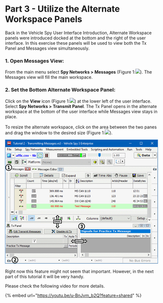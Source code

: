 # Part 3 - Utilize the Alternate Workspace Panels

Back in the Vehicle Spy User Interface Introduction, Alternate Workspace panels were introduced docked at the bottom and the right of the user interface. In this exercise these panels will be used to view both the Tx Panel and Messages view simultaneously.

### 1. Open Messages View:

From the main menu select **Spy Networks > Messages** (Figure 1:![](https://cdn.intrepidcs.net/support/VehicleSpy/assets/smOne.gif)). The Messages view will fill the main workspace.

### 2. Set the Bottom Alternate Workspace Panel:

Click on the **View** icon (Figure 1:![](https://cdn.intrepidcs.net/support/VehicleSpy/assets/smTwo.gif)) at the lower left of the user interface. Select **Spy Networks > Transmit Panel**. The Tx Panel opens in the alternate workspace at the bottom of the user interface while Messages view stays in place.\
\
To resize the alternate workspace, click on the area between the two panes and drag the window to the desired size (Figure 1:![](https://cdn.intrepidcs.net/support/VehicleSpy/assets/smThree.gif)).

![Figure 1: Selecting and resizing the bottom Alternate Workspace panel.](../../.gitbook/assets/spyexample2.3.gif)

Right now this feature might not seem that important. However, in the next part of this tutorial it will be very handy.

Please check the following video for more details.

{% embed url="https://youtu.be/u-BnJvm_b2Q?feature=shared" %}

